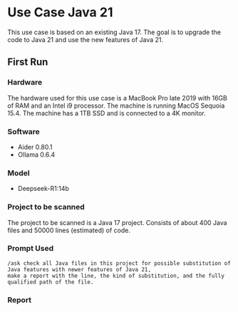 # Use Case Java 21

This use case is based on an existing Java 17. The goal is to upgrade the code to Java 21 and use the new features of Java 21.

## First Run

### Hardware

The hardware used for this use case is a MacBook Pro late 2019 with 16GB of RAM and an Intel i9 processor. 
The machine is running MacOS Sequoia 15.4. The machine has a 1TB SSD and is connected to a 4K monitor.

### Software
- Aider 0.80.1
- Ollama 0.6.4

### Model
- Deepseek-R1:14b

### Project to be scanned

The project to be scanned is a Java 17 project. Consists of about 400 Java files and 50000 lines (estimated) of code.

### Prompt Used

```
/ask check all Java files in this project for possible substitution of Java features with newer features of Java 21, 
make a report with the line, the kind of substitution, and the fully qualified path of the file.
```

### Report
